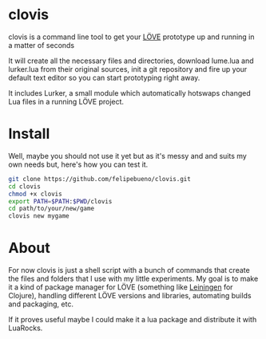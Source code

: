 # clovis

clovis is a command line tool to get your [LÖVE](https://love2d.org/) prototype up and running in a matter of seconds

It will create all the necessary files and directories, download lume.lua and lurker.lua from their original sources, init a git repository and fire up your default text editor so you can start prototyping right away.

It includes Lurker, a small module which automatically hotswaps changed Lua files in a running LÖVE project.

# Install
Well, maybe you should not use it yet but as it's messy and and suits my own needs but, here's how you can test it.
```bash
git clone https://github.com/felipebueno/clovis.git
cd clovis
chmod +x clovis
export PATH=$PATH:$PWD/clovis
cd path/to/your/new/game
clovis new mygame
```

# About
For now clovis is just a shell script with a bunch of commands that create the files and folders that I use with my little experiments. My goal is to make it a kind of package manager for LÖVE (something like [Leiningen](http://leiningen.org/) for Clojure), handling different LÖVE versions and libraries, automating builds and packaging, etc.

If it proves useful maybe I could make it a lua package and distribute it with LuaRocks.
